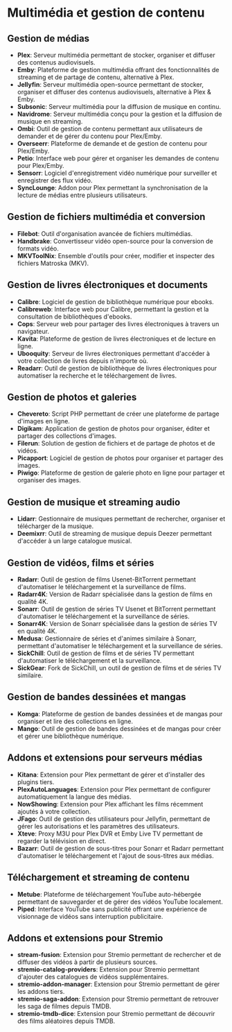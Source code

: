 # Multimédia et gestion de contenu

## Gestion de médias

- **Plex**: Serveur multimédia permettant de stocker, organiser et diffuser des contenus audiovisuels.
- **Emby**: Plateforme de gestion multimédia offrant des fonctionnalités de streaming et de partage de contenu, alternative à Plex.
- **Jellyfin**: Serveur multimédia open-source permettant de stocker, organiser et diffuser des contenus audiovisuels, alternative à Plex & Emby.
- **Subsonic**: Serveur multimédia pour la diffusion de musique en continu.
- **Navidrome**: Serveur multimédia conçu pour la gestion et la diffusion de musique en streaming.
- **Ombi**: Outil de gestion de contenu permettant aux utilisateurs de demander et de gérer du contenu pour Plex/Emby.
- **Overseerr**: Plateforme de demande et de gestion de contenu pour Plex/Emby.
- **Petio**: Interface web pour gérer et organiser les demandes de contenu pour Plex/Emby.
- **Sensorr**: Logiciel d'enregistrement vidéo numérique pour surveiller et enregistrer des flux vidéo.
- **SyncLounge**: Addon pour Plex permettant la synchronisation de la lecture de médias entre plusieurs utilisateurs.

## Gestion de fichiers multimédia et conversion

- **Filebot**: Outil d'organisation avancée de fichiers multimédias.
- **Handbrake**: Convertisseur vidéo open-source pour la conversion de formats vidéo.
- **MKVToolNix**: Ensemble d'outils pour créer, modifier et inspecter des fichiers Matroska (MKV).

## Gestion de livres électroniques et documents

- **Calibre**: Logiciel de gestion de bibliothèque numérique pour ebooks.
- **Calibreweb**: Interface web pour Calibre, permettant la gestion et la consultation de bibliothèques d'ebooks.
- **Cops**: Serveur web pour partager des livres électroniques à travers un navigateur.
- **Kavita**: Plateforme de gestion de livres électroniques et de lecture en ligne.
- **Ubooquity**: Serveur de livres électroniques permettant d'accéder à votre collection de livres depuis n'importe où.
- **Readarr**: Outil de gestion de bibliothèque de livres électroniques pour automatiser la recherche et le téléchargement de livres.

## Gestion de photos et galeries

- **Chevereto**: Script PHP permettant de créer une plateforme de partage d'images en ligne.
- **Digikam**: Application de gestion de photos pour organiser, éditer et partager des collections d'images.
- **Filerun**: Solution de gestion de fichiers et de partage de photos et de vidéos.
- **Picapport**: Logiciel de gestion de photos pour organiser et partager des images.
- **Piwigo**: Plateforme de gestion de galerie photo en ligne pour partager et organiser des images.

## Gestion de musique et streaming audio

- **Lidarr**: Gestionnaire de musiques permettant de rechercher, organiser et télécharger de la musique.
- **Deemixrr**: Outil de streaming de musique depuis Deezer permettant d'accéder à un large catalogue musical.

## Gestion de vidéos, films et séries

- **Radarr**: Outil de gestion de films Usenet-BitTorrent permettant d'automatiser le téléchargement et la surveillance de films.
- **Radarr4K**: Version de Radarr spécialisée dans la gestion de films en qualité 4K.
- **Sonarr**: Outil de gestion de séries TV Usenet et BitTorrent permettant d'automatiser le téléchargement et la surveillance de séries.
- **Sonarr4K**: Version de Sonarr spécialisée dans la gestion de séries TV en qualité 4K.
- **Medusa**: Gestionnaire de séries et d'animes similaire à Sonarr, permettant d'automatiser le téléchargement et la surveillance de séries.
- **SickChill**: Outil de gestion de films et de séries TV permettant d'automatiser le téléchargement et la surveillance.
- **SickGear**: Fork de SickChill, un outil de gestion de films et de séries TV similaire.

## Gestion de bandes dessinées et mangas

- **Komga**: Plateforme de gestion de bandes dessinées et de mangas pour organiser et lire des collections en ligne.
- **Mango**: Outil de gestion de bandes dessinées et de mangas pour créer et gérer une bibliothèque numérique.

## Addons et extensions pour serveurs médias

- **Kitana**: Extension pour Plex permettant de gérer et d'installer des plugins tiers.
- **PlexAutoLanguages**: Extension pour Plex permettant de configurer automatiquement la langue des médias.
- **NowShowing**: Extension pour Plex affichant les films récemment ajoutés à votre collection.
- **JFago**: Outil de gestion des utilisateurs pour Jellyfin, permettant de gérer les autorisations et les paramètres des utilisateurs.
- **Xteve**: Proxy M3U pour Plex DVR et Emby Live TV permettant de regarder la télévision en direct.
- **Bazarr**: Outil de gestion de sous-titres pour Sonarr et Radarr permettant d'automatiser le téléchargement et l'ajout de sous-titres aux médias.

## Téléchargement et streaming de contenu

- **Metube**: Plateforme de téléchargement YouTube auto-hébergée permettant de sauvegarder et de gérer des vidéos YouTube localement.
- **Piped**: Interface YouTube sans publicité offrant une expérience de visionnage de vidéos sans interruption publicitaire.


## Addons et extensions pour Stremio

- **stream-fusion**: Extension pour Stremio permettant de rechercher et de diffuser des vidéos à partir de plusieurs sources.
- **stremio-catalog-providers**: Extension pour Stremio permettant d'ajouter des catalogues de vidéos supplémentaires.
- **stremio-addon-manager**: Extension pour Stremio permettant de gérer les addons tiers.
- **stremio-saga-addon**: Extension pour Stremio permettant de retrouver les saga de filmes depuis TMDB.
- **stremio-tmdb-dice**: Extension pour Stremio permettant de découvrir des films aléatoires depuis TMDB.

